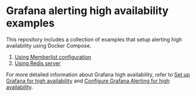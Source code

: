# Grafana alerting high availability examples

This repository includes a collection of examples that setup alerting high availability using Docker Compose.

1. [Using Memberlist configuration](./memberlist/)
1. [Using Redis server](./redis/)

For more detailed information about Grafana high availability, refer to [Set up Grafana for high availability](https://grafana.com/docs/grafana/latest/setup-grafana/set-up-for-high-availability/) and [Configure Grafana Alerting for high availability](https://grafana.com/docs/grafana/latest/alerting/set-up/configure-high-availability/).